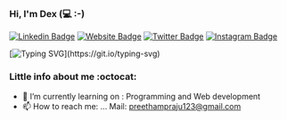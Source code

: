 


### Hi, I'm Dex (:computer: :-)  




[![Linkedin Badge](https://img.shields.io/badge/-LinkedIn-0e76a8?style=flat-square&logo=Linkedin&logoColor=white)](https://www.linkedin.com/in/preetham-praju-49b035217/)
[![Website Badge](https://img.shields.io/badge/Website-3b5998?style=flat-square&logo=google-chrome&logoColor=white)](https://github.com/dexpree)
[![Twitter Badge](https://img.shields.io/badge/-Twitter-00acee?style=flat-square&logo=Twitter&logoColor=white)](https://twitter.com/DEXTER76044162)
[![Instagram Badge](https://img.shields.io/badge/-Instagram-e4405f?style=flat-square&logo=Instagram&logoColor=white)](https://www.instagram.com/brian__dexter__23/)
<!-- [![Medium Badge](https://img.shields.io/badge/Medium-12100E?style=flat-square&logo=Medium&logoColor=white)](https://medium.com/@me)  -->

[![Typing SVG](https://readme-typing-svg.herokuapp.com?font=comfortaa&color=%23F77B93&size=25&height=40&lines=Nice+to+e-meet+you!;I'm+a+BCA+student;)](https://git.io/typing-svg)

### Little info about me :octocat:

- 🔭 I’m currently learning on : Programming and Web development 
- 📫 How to reach me: ... Mail: preethampraju123@gmail.com

